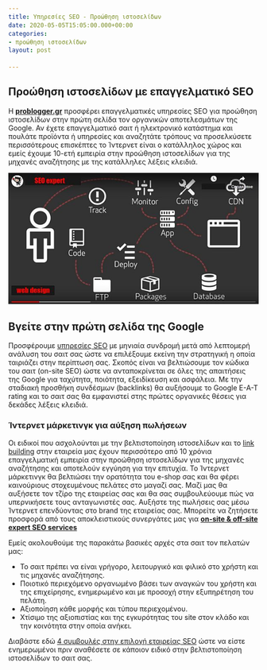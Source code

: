 ```yaml
---
title: Υπηρεσίες SEO - Προώθηση ιστοσελίδων
date: 2020-05-05T15:05:00.000+00:00
categories:
- προώθηση ιστοσελίδων
layout: post

---
```

## Προώθηση ιστοσελίδων με επαγγελματικό SEO

Η [**problogger.gr**](https://www.problogger.gr "problogger.gr") προσφέρει επαγγελματικές υπηρεσίες SEO για προώθηση ιστοσελίδων στην πρώτη σελίδα τον οργανικών αποτελεσμάτων της Google. Αν έχετε επαγγελματικό σαιτ ή ηλεκτρονικό κατάστημα και πουλάτε προϊόντα ή υπηρεσίες και αναζητάτε τρόπους να προσελκύσετε περισσότερους επισκέπτες το Ίντερνετ είναι ο κατάλληλος χώρος και εμείς έχουμε 10-ετή εμπειρία στην προώθηση ιστοσελίδων για της μηχανές αναζήτησης με της κατάλληλες λέξεις κλειδιά.

![](/uploads/proothisi-istoselidon.jpg)

## Βγείτε στην πρώτη σελίδα της Google

Προσφέρουμε [υπηρεσίες SEO](https://www.problogger.gr/proothisi-istoselidon/ "υπηρεσίες seo") με μηνιαία συνδρομή μετά από λεπτομερή ανάλυση του σαιτ σας ώστε να επιλέξουμε εκείνη την στρατηγική η οποία ταιριάζει στην περίπτωση σας. Σκοπός είναι να βελτιώσουμε τον κώδικα του σαιτ (on-site SEO) ώστε να ανταποκρίνεται σε όλες της απαιτήσεις της Google για ταχύτητα, ποιότητα, εξειδίκευση και ασφάλεια. Με την σταδιακή προσθήκη συνδέσμων (backlinks) θα αυξήσουμε το Google E-A-T rating και το σαιτ σας θα εμφανιστεί στης πρώτες οργανικές θέσεις για δεκάδες λέξεις κλειδιά.

### Ίντερνετ μάρκετινγκ για αύξηση πωλήσεων

Οι ειδικοί που ασχολούνται με την βελτιστοποίηση ιστοσελίδων και το [link building](https://seoblog7982.github.io/link%20building/2020/05/25/%CF%80%CF%81%CE%BF%CF%8E%CE%B8%CE%B7%CF%83%CE%B7-%CE%B9%CF%83%CF%84%CE%BF%CF%83%CE%B5%CE%BB%CE%AF%CE%B4%CF%89%CE%BD-%CE%BC%CE%B5-%CF%87%CF%84%CE%AF%CF%83%CE%B9%CE%BC%CE%BF-%CF%83%CF%85%CE%BD%CE%B4%CE%AD%CF%83%CE%BC%CF%89%CE%BD.html) στην εταιρεία μας έχουν περισσότερο από 10 χρόνια επαγγελματική εμπειρία στην προώθηση ιστοσελίδων για της μηχανές αναζήτησης και αποτελούν εγγύηση για την επιτυχία. Το Ίντερνετ μάρκετινγκ θα βελτιώσει την ορατότητα του e-shop σας και θα φέρει καινούριους στοχευμένους πελάτες στο μαγαζί σας. Μαζί μας θα αυξήσετε τον τζίρο της εταιρείας σας και θα σας συμβουλεύουμε πώς να υπερνικήσετε τους ανταγωνιστές σας. Αυξήστε της πωλήσεις σας μέσω Ίντερνετ επενδύοντας στο brand της εταιρείας σας. Μπορείτε να ζητήσετε προσφορά από τους αποκλειστικούς συνεργάτες μας για [**on-site & off-site expert SEO services**](https://blog7.org/seo-uslugi/seo-optimizacia-saitove/ "blog7.org")

Εμείς ακολουθούμε της παρακάτω βασικές αρχές στα σαιτ τον πελατών μας:

* Το σαιτ πρέπει να είναι γρήγορο, λειτουργικό και φιλικό στο χρήστη και τις μηχανές αναζήτησης.
* Ποιοτικό περιεχόμενο οργανωμένο βάσει των αναγκών του χρήστη και της επιχείρησης, ενημερωμένο και με προσοχή στην εξυπηρέτηση του πελάτη.
* Αξιοποίηση κάθε μορφής και τύπου περιεχομένου.
* Χτίσιμο της αξιοπιστίας και της εγκυρότητας του site στον κλάδο και την κοινότητα στην οποία ανήκει.

Διαβάστε εδώ [4 συμβουλές στην επιλογή εταιρείας SEO](https://seoblog7982.github.io/%CF%80%CF%81%CE%BF%CF%8E%CE%B8%CE%B7%CF%83%CE%B7%20%CE%B9%CF%83%CF%84%CE%BF%CF%83%CE%B5%CE%BB%CE%AF%CE%B4%CF%89%CE%BD/2020/05/17/4-seo.html) ώστε να είστε ενημερωμένοι πριν αναθέσετε σε κάποιον ειδικό στην βελτιστοποίηση ιστοσελίδων το σαιτ σας.
